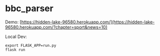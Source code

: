 # bbc_parser
Demo: [https://hidden-lake-96580.herokuapp.com/](https://hidden-lake-96580.herokuapp.com/?chapter=sport&news=10)

Local Dev:
```
export FLASK_APP=run.py
flask run
```
